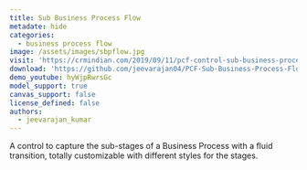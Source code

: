 ```yaml
---
title: Sub Business Process Flow
metadate: hide
categories:
  - business process flow
image: /assets/images/sbpflow.jpg
visit: 'https://crmindian.com/2019/09/11/pcf-control-sub-business-process-flow/'
download: 'https://github.com/jeevarajan04/PCF-Sub-Business-Process-Flow'
demo_youtube: hyWjpRwrsGc
model_support: true
canvas_support: false
license_defined: false
authors:
  - jeevarajan_kumar
---
```


A control to capture the sub-stages of a Business Process with a fluid transition, totally customizable with different styles for the stages.
